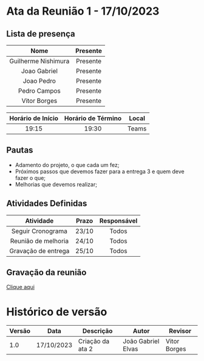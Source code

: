 # Ata da Reunião 1 - 17/10/2023

## Lista de presença

| Nome | Presente |
|:----:|:--------:|
| Guilherme Nishimura | Presente |
| Joao Gabriel | Presente |
| Joao Pedro | Presente |
| Pedro Campos | Presente |
| Vitor Borges | Presente |

| Horário de Início | Horário de Término | Local |
|:-----------------:|:------------------:|:-----:|
| 19:15 | 19:30| Teams |

## Pautas

* Adamento do projeto, o que cada um fez;
* Próximos passos que devemos fazer para a entrega 3 e quem deve fazer o que;
* Melhorias que devemos realizar;
  

## Atividades Definidas

| Atividade | Prazo | Responsável |
|:---------:|:-----:|:-----------:|
| Seguir Cronograma | 23/10 | Todos |
| Reunião de melhoria | 24/10 | Todos |
| Gravação de entrega | 25/10 | Todos |

## Gravação da reunião

[Clique aqui]()

# Histórico de versão

| Versão | Data       | Descrição            | Autor              | Revisor             |
| ------ | ---------- | -------------------- | ------------------ | ------------------- |
| 1.0    | 17/10/2023 | Criação da ata 2     | João Gabriel Elvas | Vitor Borges        |

